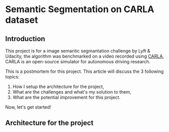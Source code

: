 # Semantic Segmentation on CARLA dataset
## Introduction
This project is for a image semantic segmantation challenge by Lyft & Udacity, the algorithm was benchmarked on a video recorded using [CARLA](http://carla.org/), CARLA is an open-source simulator for autonomous driving research.

This is a postmortem for this project. This article will discuss the 3 following topics:

1. How I setup the architecture for the project,
1. What are the challenges and what's my solution to them,
1. What are the potential improvement for this project.

Now, let's get started!

## Architecture for the project
### 
